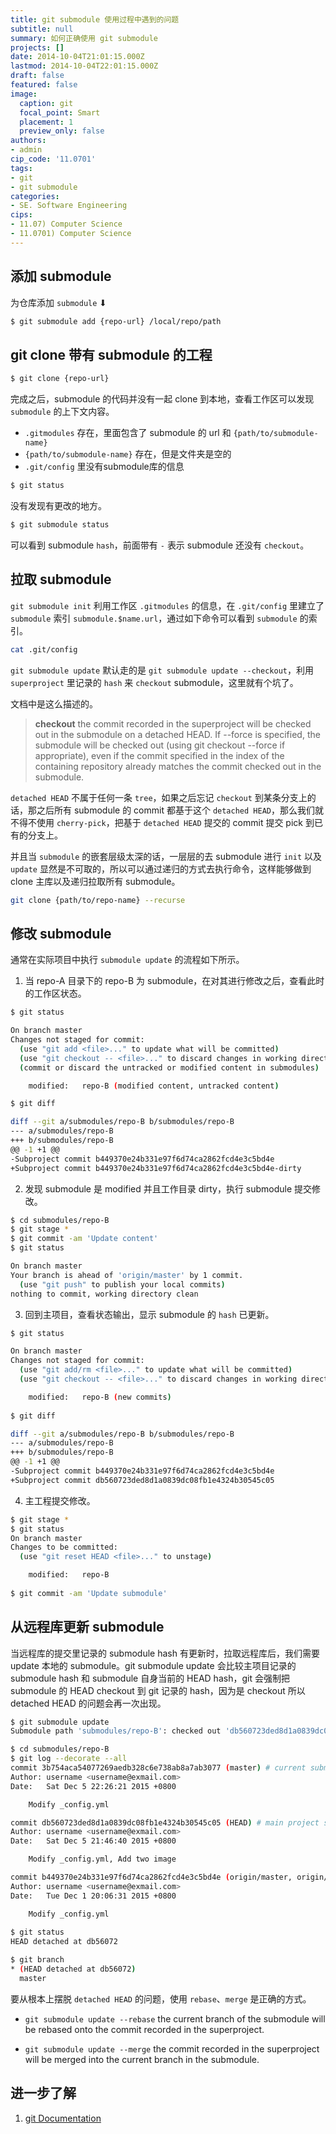```yaml
---
title: git submodule 使用过程中遇到的问题
subtitle: null
summary: 如何正确使用 git submodule
projects: []
date: 2014-10-04T21:01:15.000Z
lastmod: 2014-10-04T22:01:15.000Z
draft: false
featured: false
image:
  caption: git
  focal_point: Smart
  placement: 1
  preview_only: false
authors:
- admin
cip_code: '11.0701'
tags:
- git
- git submodule
categories:
- SE. Software Engineering
cips:
- 11.07) Computer Science
- 11.0701) Computer Science
---
```


## 添加 submodule

为仓库添加 `submodule` ⬇

```bash
$ git submodule add {repo-url} /local/repo/path
```

## git clone 带有 submodule 的工程

```bash
$ git clone {repo-url}
```

完成之后，submodule 的代码并没有一起 clone 到本地，查看工作区可以发现 `submodule` 的上下文内容。
 
- `.gitmodules` 存在，里面包含了 submodule 的 url 和 `{path/to/submodule-name}`
- `{path/to/submodule-name}` 存在，但是文件夹是空的
- `.git/config` 里没有submodule库的信息

```bash
$ git status
```

没有发现有更改的地方。

```bash
$ git submodule status
```

可以看到 submodule `hash`，前面带有 `-` 表示 submodule 还没有 `checkout`。

## 拉取 submodule

`git submodule init` 利用工作区 `.gitmodules` 的信息，在 `.git/config` 里建立了 `submodule` 索引 `submodule.$name.url`，通过如下命令可以看到 `submodule` 的索引。

```bash
cat .git/config
```

`git submodule update` 默认走的是 `git submodule update --checkout`，利用 `superproject` 里记录的 `hash` 来 `checkout` submodule，这里就有个坑了。

文档中是这么描述的。

> **checkout**
>     the commit recorded in the superproject will be checked out in the submodule on a detached HEAD.
>     If --force is specified, the submodule will be checked out (using git checkout --force if appropriate), even if the commit specified in the index of the containing repository already matches the commit checked out in the submodule.

`detached HEAD` 不属于任何一条 `tree`，如果之后忘记 `checkout` 到某条分支上的话，那之后所有 submodule 的 commit 都基于这个 `detached HEAD`，那么我们就不得不使用 `cherry-pick`，把基于 `detached HEAD` 提交的 commit 提交 pick 到已有的分支上。

并且当 `submodule` 的嵌套层级太深的话，一层层的去 submodule 进行 `init` 以及 `update` 显然是不可取的，所以可以通过递归的方式去执行命令，这样能够做到 clone 主库以及递归拉取所有 submodule。

```bash
git clone {path/to/repo-name} --recurse
```


## 修改 submodule

通常在实际项目中执行 `submodule update` 的流程如下所示。

1. 当 repo-A 目录下的 repo-B 为 submodule，在对其进行修改之后，查看此时的工作区状态。

```bash
$ git status

On branch master	
Changes not staged for commit:
  (use "git add <file>..." to update what will be committed)
  (use "git checkout -- <file>..." to discard changes in working directory)
  (commit or discard the untracked or modified content in submodules)

	modified:   repo-B (modified content, untracked content)

$ git diff

diff --git a/submodules/repo-B b/submodules/repo-B
--- a/submodules/repo-B
+++ b/submodules/repo-B
@@ -1 +1 @@
-Subproject commit b449370e24b331e97f6d74ca2862fcd4e3c5bd4e
+Subproject commit b449370e24b331e97f6d74ca2862fcd4e3c5bd4e-dirty
```

2. 发现 submodule 是 modified 并且工作目录 dirty，执行 submodule 提交修改。

```bash
$ cd submodules/repo-B
$ git stage *
$ git commit -am 'Update content'
$ git status

On branch master
Your branch is ahead of 'origin/master' by 1 commit.
  (use "git push" to publish your local commits)
nothing to commit, working directory clean
```

3. 回到主项目，查看状态输出，显示 submodule 的 `hash` 已更新。

```bash
$ git status

On branch master
Changes not staged for commit:
  (use "git add/rm <file>..." to update what will be committed)
  (use "git checkout -- <file>..." to discard changes in working directory)

	modified:   repo-B (new commits)
	
$ git diff

diff --git a/submodules/repo-B b/submodules/repo-B
--- a/submodules/repo-B
+++ b/submodules/repo-B
@@ -1 +1 @@
-Subproject commit b449370e24b331e97f6d74ca2862fcd4e3c5bd4e
+Subproject commit db560723ded8d1a0839dc08fb1e4324b30545c05
```

4. 主工程提交修改。

```bash
$ git stage *
$ git status
On branch master
Changes to be committed:
  (use "git reset HEAD <file>..." to unstage)

	modified:   repo-B
	
$ git commit -am 'Update submodule' 
```

## 从远程库更新 submodule

当远程库的提交里记录的 submodule hash 有更新时，拉取远程库后，我们需要 update 本地的 submodule。git submodule update 会比较主项目记录的 submodule hash 和 submodule 自身当前的 HEAD hash，git 会强制把 submodule 的 HEAD checkout 到 git 记录的 hash，因为是 checkout 所以 detached HEAD 的问题会再一次出现。

```bash
$ git submodule update
Submodule path 'submodules/repo-B': checked out 'db560723ded8d1a0839dc08fb1e4324b30545c05'

$ cd submodules/repo-B
$ git log --decorate --all
commit 3b754aca54077269aedb328c6e738ab8a7ab3077 (master) # current submodule HEAD hash
Author: username <username@exmail.com>
Date:   Sat Dec 5 22:26:21 2015 +0800

    Modify _config.yml

commit db560723ded8d1a0839dc08fb1e4324b30545c05 (HEAD) # main project submodule hash
Author: username <username@exmail.com>
Date:   Sat Dec 5 21:46:40 2015 +0800

    Modify _config.yml, Add two image

commit b449370e24b331e97f6d74ca2862fcd4e3c5bd4e (origin/master, origin/HEAD)
Author: username <username@exmail.com>
Date:   Tue Dec 1 20:06:31 2015 +0800

    Modify _config.yml
    
$ git status
HEAD detached at db56072

$ git branch
* (HEAD detached at db56072)
  master
```

要从根本上摆脱 `detached HEAD` 的问题，使用 `rebase`、`merge` 是正确的方式。

- `git submodule update --rebase`
    the current branch of the submodule will be rebased onto the commit recorded in the superproject.

- `git submodule update --merge`
    the commit recorded in the superproject will be merged into the current branch in the submodule.

## 进一步了解

1. [git Documentation](https://git-scm.com/doc)